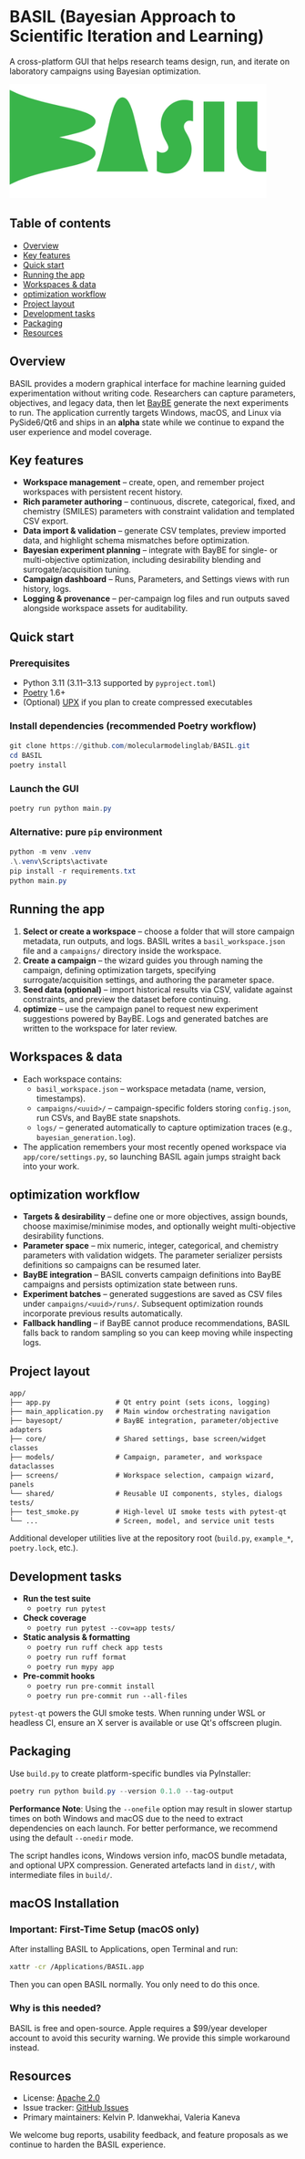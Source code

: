 # BASIL (Bayesian Approach to Scientific Iteration and Learning)
A cross-platform GUI that helps research teams design, run, and iterate on laboratory campaigns using Bayesian optimization.

<img src="assets/logo.png" height=200>

## Table of contents
- [Overview](#overview)
- [Key features](#key-features)
- [Quick start](#quick-start)
- [Running the app](#running-the-app)
- [Workspaces & data](#workspaces--data)
- [optimization workflow](#optimization-workflow)
- [Project layout](#project-layout)
- [Development tasks](#development-tasks)
- [Packaging](#packaging)
- [Resources](#resources)

## Overview
BASIL provides a modern graphical interface for machine learning guided experimentation without writing code. Researchers can capture parameters, objectives, and legacy data, then let [BayBE](https://github.com/emdgroup/baybe/) generate the next experiments to run. The application currently targets Windows, macOS, and Linux via PySide6/Qt6 and ships in an **alpha** state while we continue to expand the user experience and model coverage.

## Key features
- **Workspace management** – create, open, and remember project workspaces with persistent recent history.
- **Rich parameter authoring** – continuous, discrete, categorical, fixed, and chemistry (SMILES) parameters with constraint validation and templated CSV export.
- **Data import & validation** – generate CSV templates, preview imported data, and highlight schema mismatches before optimization.
- **Bayesian experiment planning** – integrate with BayBE for single- or multi-objective optimization, including desirability blending and surrogate/acquisition tuning.
- **Campaign dashboard** –  Runs, Parameters, and Settings views with run history, logs.
- **Logging & provenance** – per-campaign log files and run outputs saved alongside workspace assets for auditability.

## Quick start

### Prerequisites
- Python 3.11 (3.11–3.13 supported by `pyproject.toml`)
- [Poetry](https://python-poetry.org/) 1.6+
- (Optional) [UPX](https://upx.github.io/) if you plan to create compressed executables

### Install dependencies (recommended Poetry workflow)
```powershell
git clone https://github.com/molecularmodelinglab/BASIL.git
cd BASIL
poetry install
```

### Launch the GUI
```powershell
poetry run python main.py
```

### Alternative: pure `pip` environment
```powershell
python -m venv .venv
.\.venv\Scripts\activate
pip install -r requirements.txt
python main.py
```

## Running the app
1. **Select or create a workspace** – choose a folder that will store campaign metadata, run outputs, and logs. BASIL writes a `basil_workspace.json` file and a `campaigns/` directory inside the workspace.
2. **Create a campaign** – the wizard guides you through naming the campaign, defining optimization targets, specifying surrogate/acquisition settings, and authoring the parameter space.
3. **Seed data (optional)** – import historical results via CSV, validate against constraints, and preview the dataset before continuing.
4. **optimize** – use the campaign panel to request new experiment suggestions powered by BayBE. Logs and generated batches are written to the workspace for later review.


## Workspaces & data
- Each workspace contains:
  - `basil_workspace.json` – workspace metadata (name, version, timestamps).
  - `campaigns/<uuid>/` – campaign-specific folders storing `config.json`, run CSVs, and BayBE state snapshots.
  - `logs/` – generated automatically to capture optimization traces (e.g., `bayesian_generation.log`).
- The application remembers your most recently opened workspace via `app/core/settings.py`, so launching BASIL again jumps straight back into your work.

## optimization workflow
- **Targets & desirability** – define one or more objectives, assign bounds, choose maximise/minimise modes, and optionally weight multi-objective desirability functions.
- **Parameter space** – mix numeric, integer, categorical, and chemistry parameters with validation widgets. The parameter serializer persists definitions so campaigns can be resumed later.
- **BayBE integration** – BASIL converts campaign definitions into BayBE campaigns and persists optimization state between runs.
- **Experiment batches** – generated suggestions are saved as CSV files under `campaigns/<uuid>/runs/`. Subsequent optimization rounds incorporate previous results automatically.
- **Fallback handling** – if BayBE cannot produce recommendations, BASIL falls back to random sampling so you can keep moving while inspecting logs.

## Project layout
```
app/
├── app.py                # Qt entry point (sets icons, logging)
├── main_application.py   # Main window orchestrating navigation
├── bayesopt/             # BayBE integration, parameter/objective adapters
├── core/                 # Shared settings, base screen/widget classes
├── models/               # Campaign, parameter, and workspace dataclasses
├── screens/              # Workspace selection, campaign wizard, panels
└── shared/               # Reusable UI components, styles, dialogs
tests/
├── test_smoke.py         # High-level UI smoke tests with pytest-qt
└── ...                   # Screen, model, and service unit tests
```

Additional developer utilities live at the repository root (`build.py`, `example_*`, `poetry.lock`, etc.).

## Development tasks
- **Run the test suite**
  - `poetry run pytest`
- **Check coverage**
  - `poetry run pytest --cov=app tests/`
- **Static analysis & formatting**
  - `poetry run ruff check app tests`
  - `poetry run ruff format`
  - `poetry run mypy app`
- **Pre-commit hooks**
  - `poetry run pre-commit install`
  - `poetry run pre-commit run --all-files`

`pytest-qt` powers the GUI smoke tests. When running under WSL or headless CI, ensure an X server is available or use Qt's offscreen plugin.

## Packaging
Use `build.py` to create platform-specific bundles via PyInstaller:

```powershell
poetry run python build.py --version 0.1.0 --tag-output
```

**Performance Note**: Using the `--onefile` option may result in slower startup times on both Windows and macOS due to the need to extract dependencies on each launch. For better performance, we recommend using the default `--onedir` mode.

The script handles icons, Windows version info, macOS bundle metadata, and optional UPX compression. Generated artefacts land in `dist/`, with intermediate files in `build/`.

## macOS Installation

### Important: First-Time Setup (macOS only)

After installing BASIL to Applications, open Terminal and run:
```bash
xattr -cr /Applications/BASIL.app
```

Then you can open BASIL normally. You only need to do this once.

### Why is this needed?

BASIL is free and open-source. Apple requires a $99/year developer account to avoid this security warning. We provide this simple workaround instead.

## Resources
- License: [Apache 2.0](LICENSE)
- Issue tracker: [GitHub Issues](https://github.com/molecularmodelinglab/BASIL/issues)
- Primary maintainers: Kelvin P. Idanwekhai, Valeria Kaneva

We welcome bug reports, usability feedback, and feature proposals as we continue to harden the BASIL experience.
